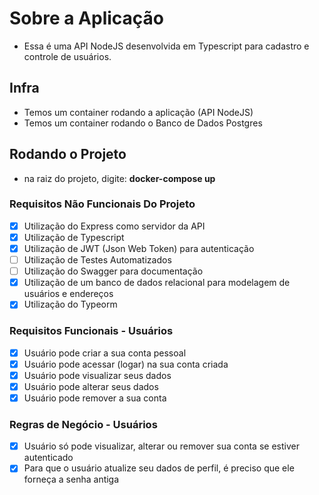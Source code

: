 # Sobre a Aplicação
- Essa é uma API NodeJS desenvolvida em Typescript para cadastro e controle de usuários.  

## Infra
- Temos um container rodando a aplicação (API NodeJS)
- Temos um container rodando o Banco de Dados Postgres

## Rodando o Projeto
- na raiz do projeto, digite: **docker-compose up**

### Requisitos Não Funcionais Do Projeto
- [x] Utilização do Express como servidor da API
- [x] Utilização de Typescript
- [x] Utilização de JWT (Json Web Token) para autenticação
- [ ] Utilização de Testes Automatizados
- [ ] Utilização do Swagger para documentação
- [x] Utilização de um banco de dados relacional para modelagem de usuários e endereços
- [x] Utilização do Typeorm

### Requisitos Funcionais - Usuários
- [x] Usuário pode criar a sua conta pessoal
- [x] Usuário pode acessar (logar) na sua conta criada
- [x] Usuário pode visualizar seus dados
- [x] Usuário pode alterar seus dados
- [x] Usuário pode remover a sua conta

### Regras de Negócio - Usuários
- [x] Usuário só pode visualizar, alterar ou remover sua conta se estiver autenticado
- [x] Para que o usuário atualize seu dados de perfil, é preciso que ele forneça a senha antiga
